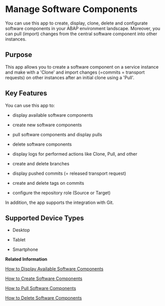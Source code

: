 <!-- loio3dcf76a072c9450eb46b99db947dab46 -->

# Manage Software Components

You can use this app to create, display, clone, delete and configurate software components in your ABAP environment landscape. Moreover, you can pull \(import\) changes from the central software component into other instances.



## Purpose

This app allows you to create a software component on a service instance and make with a 'Clone' and import changes \(=commits = transport requests\) on other instances after an initial clone using a 'Pull'.



<a name="loio3dcf76a072c9450eb46b99db947dab46__section_pfdb_egb_zzr_zz"/>

## Key Features

You can use this app to:

-   display available software components

-   create new software components

-   pull software components and display pulls

-   delete software components

-   display logs for performed actions like Clone, Pull, and other

-   create and delete branches

-   display pushed commits \(= released transport request\)

-   create and delete tags on commits

-   configure the repository role \(Source or Target\)


In addition, the app supports the integration with Git.



<a name="loio3dcf76a072c9450eb46b99db947dab46__section_i4n_bgc_p2b"/>

## Supported Device Types

-   Desktop

-   Tablet

-   Smartphone


**Related Information**  


[How to Display Available Software Components](how-to-display-available-software-components-8a501fa.md "")

[How to Create Software Components](how-to-create-software-components-67e2f2e.md "")

[How to Pull Software Components](how-to-pull-software-components-90b9b9d.md "")

[How to Delete Software Components](how-to-delete-software-components-a982ba3.md "")

